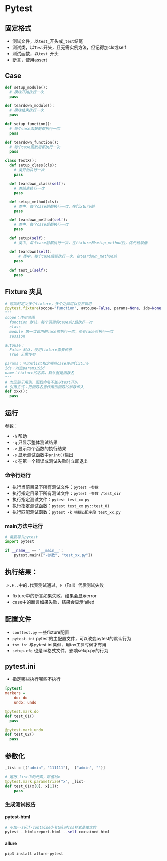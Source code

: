 # Pytest

## 固定格式

- 测试文件，以`test_`开头或`_test`结尾
- 测试类，以`Test`开头，且无需实例方法，但记得加cls或self
- 测试函数，以`test_`开头
- 断言，使用assert

## Case

```python
def setup_module():
  # 模块开始执行一次
  pass

def teardown_module():
  # 模块结束执行一次
  pass

def setup_function():
  # 每个case函数前都执行一次
  pass

def teardown_function():
  # 每个case函数后都执行一次
  pass
```

```python
class TestX():
  def setup_class(cls):
    # 类开始执行一次
    pass

  def teardown_class(self):
    # 类结束执行一次
    pass

  def setup_method(cls):
    # 类中，每个case前都执行一次，在fixture前
    pass

  def teardown_method(self):
    # 类中，每个case后都执行一次
    pass

  def setup(self):
    # 类中，每个case前都执行一次，在fixture和setup_method后，优先级最低

  def teardown(self):
      # 类中，每个case后都执行一次，在teardown_method前
    pass
  
  def test_1(self):
    pass
```

## Fixture 夹具

```python
# 可同时定义多个fixture，多个之间可以互相调用
@pytest.fixture(scope="function", autouse=False, params=None, ids=None, name=None)
"""
scope：作用范围
  function 默认，每个调用的case前/后执行一次
  class
  module 第一次调用的case前执行一次，所有case后执行一次
  session

autouse：
  False 默认，使用fixture需要传参
  True 无需传参

params：可以用list指定哪些case使用fixture
ids：对应params的id
name：fixture的名称，默认就是函数名
"""
# 为区别于用例，函数命名不能以test开头
# 引用方式：把函数名当作用例函数的参数传入
def xxx():
  pass
```

## 运行

参数：

- `-h` 帮助
- `-q` 只显示整体测试结果
- `-v` 显示每个函数的执行结果
- `-s` 显示测试函数中`print()`输出
- `-x` 在第一个错误或测试失败时立即退出

### 命令行运行

- 执行当前目录下所有测试文件：`pytest -参数`
- 执行指定目录下所有测试文件：`pytest -参数 /test_dir`
- 执行指定测试文件：`pytest test_xx.py`
- 执行指定测试函数：`pytest test_xx.py::test_01`
- 执行匹配测试函数：`pytest -k 模糊匹配字段 test_xx.py`

### main方法中运行

```python
# 需要导入pytest
import pytest

if __name__ == '__main__':
    pytest.main(["-参数", "test_xx.py"])
```

## 执行结果：

`.F.F..`中的`.`代表测试通过，`F`（Fail）代表测试失败

- fixture中的断言如果失败，结果会显示error
- case中的断言如果失败，结果会显示failed

## 配置文件

- `conftest.py` 一些fixture配置
- `pytest.ini` pytest的主配置文件，可以改变pytest的默认行为
- `tox.ini` 与pytest.ini类似，用tox工具时候才有用
- `setup.cfg` 也是ini格式文件，影响setup.py的行为

## pytest.ini

- 指定哪些执行哪些不执行

```ini
[pytest]
markers = 
    do: do
    undo: undo
```

```python
@pytest.mark.do
def test_01()
  pass

@pytest.mark.undo
def test_02()
  pass
```

## 参数化

```python
_list = [("admin", "111111"),  ("admin", "")]

# 遍历_list中的元素，赋值给x
@pytest.mark.parametrize("x", _list)
def test_01(x[0], x[1]):
    pass
```

### 生成测试报告

#### pytest-html

```python
# 不加--self-contained-html时css样式是独立的
pytest --html=report.html --self-contained-html
```

#### allure

```python
pip3 install allure-pytest
```